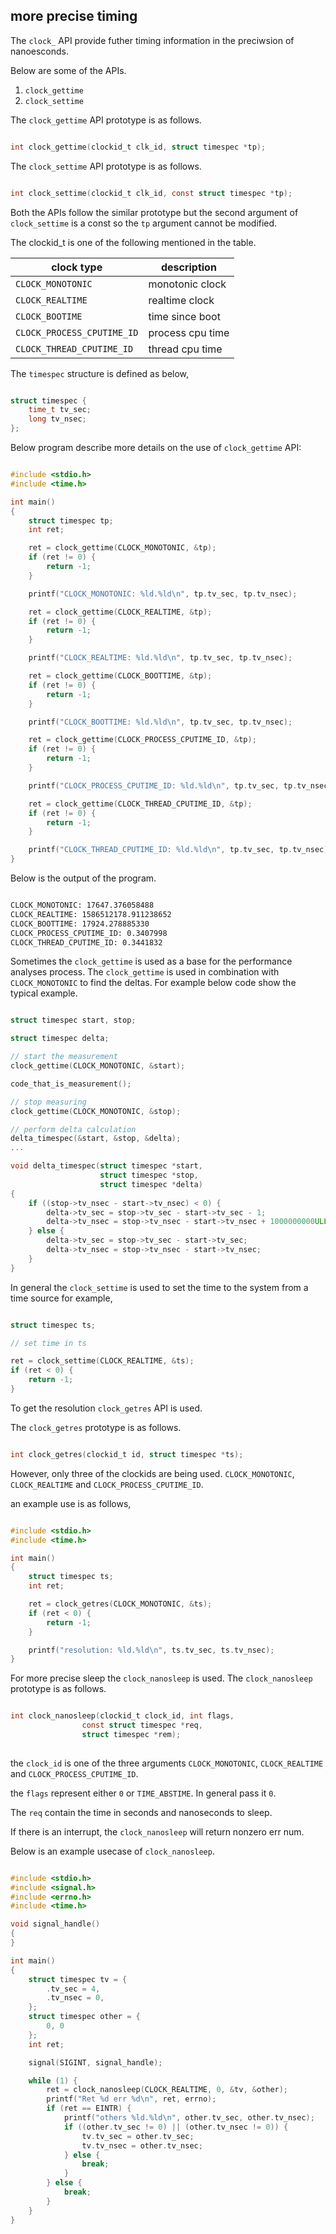 

## more precise timing

The `clock_` API provide futher timing information in the preciwsion of nanoesconds.

Below are some of the APIs.

1. `clock_gettime`
2. `clock_settime`

The `clock_gettime` API prototype is as follows.

```c

int clock_gettime(clockid_t clk_id, struct timespec *tp);

```

The `clock_settime` API prototype is as follows.

```c

int clock_settime(clockid_t clk_id, const struct timespec *tp);

```

Both the APIs follow the similar prototype but the second argument of `clock_settime` is a const so the `tp` argument cannot be modified.

The clockid_t is one of the following mentioned in the table.


| clock type | description |
|------------|-------------|
| `CLOCK_MONOTONIC` | monotonic clock |
| `CLOCK_REALTIME` | realtime clock |
| `CLOCK_BOOTIME` | time since boot |
| `CLOCK_PROCESS_CPUTIME_ID` | process cpu time |
| `CLOCK_THREAD_CPUTIME_ID` | thread cpu time |

The `timespec` structure is defined as below,


```c

struct timespec {
    time_t tv_sec;
    long tv_nsec;
};

```

Below program describe more details on the use of `clock_gettime` API:

```c

#include <stdio.h>
#include <time.h>

int main()
{
    struct timespec tp;
    int ret;

    ret = clock_gettime(CLOCK_MONOTONIC, &tp);
    if (ret != 0) {
        return -1;
    }

    printf("CLOCK_MONOTONIC: %ld.%ld\n", tp.tv_sec, tp.tv_nsec);

    ret = clock_gettime(CLOCK_REALTIME, &tp);
    if (ret != 0) {
        return -1;
    }

    printf("CLOCK_REALTIME: %ld.%ld\n", tp.tv_sec, tp.tv_nsec);

    ret = clock_gettime(CLOCK_BOOTTIME, &tp);
    if (ret != 0) {
        return -1;
    }

    printf("CLOCK_BOOTTIME: %ld.%ld\n", tp.tv_sec, tp.tv_nsec);

    ret = clock_gettime(CLOCK_PROCESS_CPUTIME_ID, &tp);
    if (ret != 0) {
        return -1;
    }

    printf("CLOCK_PROCESS_CPUTIME_ID: %ld.%ld\n", tp.tv_sec, tp.tv_nsec);

    ret = clock_gettime(CLOCK_THREAD_CPUTIME_ID, &tp);
    if (ret != 0) {
        return -1;
    }

    printf("CLOCK_THREAD_CPUTIME_ID: %ld.%ld\n", tp.tv_sec, tp.tv_nsec);
}

```

Below is the output of the program.

```bash

CLOCK_MONOTONIC: 17647.376058488
CLOCK_REALTIME: 1586512178.911238652
CLOCK_BOOTTIME: 17924.278885330
CLOCK_PROCESS_CPUTIME_ID: 0.3407998
CLOCK_THREAD_CPUTIME_ID: 0.3441832

```

Sometimes the `clock_gettime` is used as a base for the performance analyses process. The `clock_gettime` is used in combination with `CLOCK_MONOTONIC` to find the deltas. For example below code show the typical example.

```c

struct timespec start, stop;

struct timespec delta;

// start the measurement
clock_gettime(CLOCK_MONOTONIC, &start);

code_that_is_measurement();

// stop measuring
clock_gettime(CLOCK_MONOTONIC, &stop);

// perform delta calculation
delta_timespec(&start, &stop, &delta);
...

void delta_timespec(struct timespec *start,
                    struct timespec *stop,
                    struct timespec *delta)
{
    if ((stop->tv_nsec - start->tv_nsec) < 0) {
        delta->tv_sec = stop->tv_sec - start->tv_sec - 1;
        delta->tv_nsec = stop->tv_nsec - start->tv_nsec + 1000000000ULL;
    } else {
        delta->tv_sec = stop->tv_sec - start->tv_sec;
        delta->tv_nsec = stop->tv_nsec - start->tv_nsec;
    }
}

```


In general the `clock_settime` is used to set the time to the system from a time source for example,

```c

struct timespec ts;

// set time in ts

ret = clock_settime(CLOCK_REALTIME, &ts);
if (ret < 0) {
    return -1;
}

```

To get the resolution `clock_getres` API is used.

The `clock_getres` prototype is as follows.


```c

int clock_getres(clockid_t id, struct timespec *ts);

```

However, only three of the clockids are being used. `CLOCK_MONOTONIC`, `CLOCK_REALTIME` and `CLOCK_PROCESS_CPUTIME_ID`.

an example use is as follows,

```c

#include <stdio.h>
#include <time.h>

int main()
{
    struct timespec ts;
    int ret;

    ret = clock_getres(CLOCK_MONOTONIC, &ts);
    if (ret < 0) {
        return -1;
    }

    printf("resolution: %ld.%ld\n", ts.tv_sec, ts.tv_nsec);
}

```


For more precise sleep the `clock_nanosleep` is used. The `clock_nanosleep` prototype is as follows.

```c

int clock_nanosleep(clockid_t clock_id, int flags,
                const struct timespec *req,
                struct timespec *rem);
                
```

the `clock_id` is one of the three arguments `CLOCK_MONOTONIC`, `CLOCK_REALTIME` and `CLOCK_PROCESS_CPUTIME_ID`.

the `flags` represent either `0` or `TIME_ABSTIME`. In general pass it `0`.

The `req` contain the time in seconds and nanoseconds to sleep.

If there is an interrupt, the `clock_nanosleep` will return nonzero err num.

Below is an example usecase of `clock_nanosleep`.

```c

#include <stdio.h>
#include <signal.h>
#include <errno.h>
#include <time.h>

void signal_handle()
{
}

int main()
{
    struct timespec tv = {
        .tv_sec = 4,
        .tv_nsec = 0,
    };
    struct timespec other = {
        0, 0
    };
    int ret;

    signal(SIGINT, signal_handle);

    while (1) {
        ret = clock_nanosleep(CLOCK_REALTIME, 0, &tv, &other);
        printf("Ret %d err %d\n", ret, errno);
        if (ret == EINTR) {
            printf("others %ld.%ld\n", other.tv_sec, other.tv_nsec);
            if ((other.tv_sec != 0) || (other.tv_nsec != 0)) {
                tv.tv_sec = other.tv_sec;
                tv.tv_nsec = other.tv_nsec;
            } else {
                break;
            }
        } else {
            break;
        }
    }
}

```



